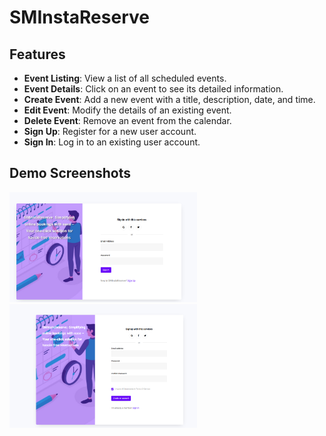 # SMInstaReserve


## Features

- **Event Listing**: View a list of all scheduled events.
- **Event Details**: Click on an event to see its detailed information.
- **Create Event**: Add a new event with a title, description, date, and time.
- **Edit Event**: Modify the details of an existing event.
- **Delete Event**: Remove an event from the calendar.
- **Sign Up**: Register for a new user account.
- **Sign In**: Log in to an existing user account.
  
## Demo Screenshots

<img src="Sign%20In.png" alt="Sign In" width="300">
<img src="Sign%20Up.png" alt="Sign Up" width="300">
